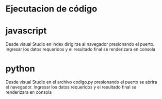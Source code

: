 # Ejecutacion de código 

# javascript 

Desde visual Studio en index dirigirze al navegador presionando el puerto. 
Ingresar los datos requeridos y el resultado final se renderizara en consola 

# python 
Desde visual Studio en el archivo codigo.py presionando el puerto se abrira el navegador.
Ingresar los datos requeridos y el resultado final se renderizara en consola 
